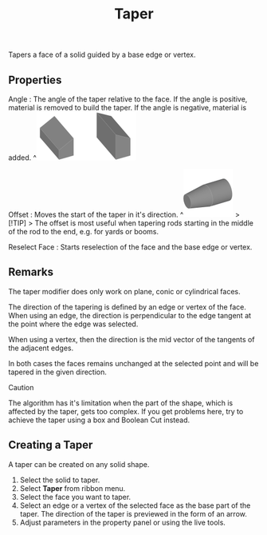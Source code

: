 ﻿---
uid: ef7f7484-88f2-45d7-8062-771c8c0ad04e
title: Taper
---
Tapers a face of a solid guided by a base edge or vertex.

## Properties
Angle
:   The angle of the taper relative to the face. If the angle is positive, material is removed to build the taper. If the angle is negative, material is added.
    ^![_Angle = 30°_, _Angle = -30°_](TaperAnglePosNeg.png)

Offset
:   Moves the start of the taper in it's direction.
    ^![Using an Offset](TaperOffset.png)
    > [!TIP]
    >  The offset is most useful when tapering rods starting in the middle of the rod to the end, e.g. for yards or booms.

Reselect Face
:   Starts reselection of the face and the base edge or vertex.

## Remarks
The taper modifier does only work on plane, conic or cylindrical faces.

The direction of the tapering is defined by an edge or vertex of the face. When using an edge, the direction is perpendicular to the edge tangent at the point where the edge was selected.

When using a vertex, then the direction is the mid vector of the tangents of the adjacent edges.

In both cases the faces remains unchanged at the selected point and will be tapered in the given direction.

> [!CAUTION]
>  The algorithm has it's limitation when the part of the shape, which is affected by the taper, gets too complex. If you get problems here, try to achieve the taper using a box and Boolean Cut instead.

## Creating a Taper
A taper can be created on any solid shape.
1. Select the solid to taper.
2. Select __Taper__ from ribbon menu.
3. Select the face you want to taper.
4. Select an edge or a vertex of the selected face as the base part of the taper.
   The direction of the taper is previewed in the form of an arrow.
5. Adjust parameters in the property panel or using the live tools.
